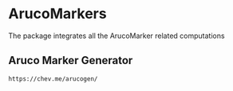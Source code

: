 # ArucoMarkers
The package integrates all the ArucoMarker related computations

## Aruco Marker Generator
    https://chev.me/arucogen/

